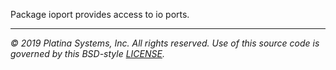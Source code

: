 Package ioport provides access to io ports.

---

*&copy; 2019 Platina Systems, Inc. All rights reserved.
Use of this source code is governed by this BSD-style [LICENSE].*

[LICENSE]: LICENSE
